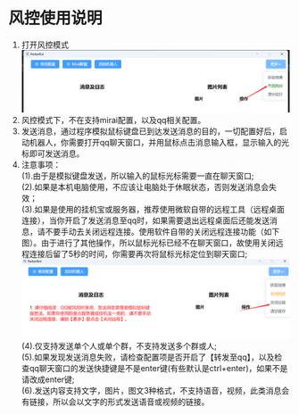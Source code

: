 # 风控使用说明
1. 打开风控模式
![输入图片说明](images/f-home.png)
2. 风控模式下，不在支持mirai配置，以及qq相关配置。
3. 发送消息，通过程序模拟鼠标键盘已到达发送消息的目的，一切配置好后，启动机器人，你需要打开qq聊天窗口，并用鼠标点击消息输入框，显示输入的光标即可发送消息。
4. 注意事项：<br/>
(1).由于是模拟键盘发送，所以输入的鼠标光标需要一直在聊天窗口;<br/>
(2).如果是本机电脑使用，不应该让电脑处于休眠状态，否则发送消息会失效；<br/>
(3).如果是使用的挂机宝或服务器，推荐使用微软自带的远程工具（远程桌面连接），当你开启了发送消息至qq时，如果需要退出远程桌面后还能发送消息，请不要手动去关闭远程连接。使用软件自带的关闭远程连接功能（如下图）。由于进行了其他操作，所以鼠标光标已经不在聊天窗口，故使用关闭远程连接后留了5秒的时间，你需要再次将鼠标光标定位到聊天窗口;<br/>
![输入图片说明](images/f-close.png)
(4).仅支持发送单个人或单个群，不支持发送多个群或人;<br/>
(5).如果发现发送消息失败，请检查配置项是否开启了【转发至qq】，以及检查qq聊天窗口的发送快捷键是不是enter键(有些默认是ctrl+enter)，如果不是请改成enter键;<br/>
(6).发送内容支持文字，图片，图文3种格式，不支持语音，视频，此类消息会有链接，所以会以文字的形式发送语音或视频的链接。